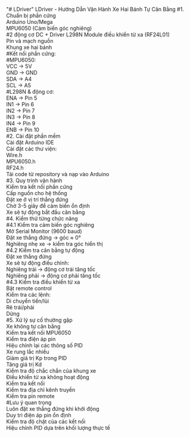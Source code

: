 "# LDriver" 
LDriver - Hướng Dẫn Vận Hành Xe Hai Bánh Tự Cân Bằng
#1. Chuẩn bị phần cứng  
Arduino Uno/Mega  
MPU6050 (Cảm biến góc nghiêng)  
#2 động cơ DC + Driver L298N
Module điều khiển từ xa (RF24L01)  
Pin và mạch nguồn  
Khung xe hai bánh  
#Kết nối phần cứng:  
#MPU6050:  
VCC -> 5V  
GND -> GND  
SDA -> A4  
SCL -> A5  
#L298N & động cơ:  
ENA -> Pin 5  
IN1 -> Pin 6  
IN2 -> Pin 7  
IN3 -> Pin 8  
IN4 -> Pin 9  
ENB -> Pin 10  
#2. Cài đặt phần mềm  
Cài đặt Arduino IDE  
Cài đặt các thư viện:  
Wire.h  
MPU6050.h  
RF24.h  
Tải code từ repository và nạp vào Arduino  
#3. Quy trình vận hành  
Kiểm tra kết nối phần cứng  
Cấp nguồn cho hệ thống  
Đặt xe ở vị trí thẳng đứng  
Chờ 3-5 giây để cảm biến ổn định  
Xe sẽ tự động bắt đầu cân bằng  
#4. Kiểm thử từng chức năng  
#4.1 Kiểm tra cảm biến góc nghiêng  
Mở Serial Monitor (9600 baud)  
Đặt xe thẳng đứng -> góc ≈ 0°  
Nghiêng nhẹ xe -> kiểm tra góc hiển thị  
#4.2 Kiểm tra cân bằng tự động  
Đặt xe thẳng đứng   
Xe sẽ tự động điều chỉnh:  
Nghiêng trái -> động cơ trái tăng tốc  
Nghiêng phải -> động cơ phải tăng tốc  
#4.3 Kiểm tra điều khiển từ xa  
Bật remote control  
Kiểm tra các lệnh:  
Di chuyển tiến/lùi  
Rẽ trái/phải  
Dừng  
#5. Xử lý sự cố thường gặp  
Xe không tự cân bằng  
Kiểm tra kết nối MPU6050  
Kiểm tra điện áp pin  
Hiệu chỉnh lại các thông số PID  
Xe rung lắc nhiều  
Giảm giá trị Kp trong PID  
Tăng giá trị Kd  
Kiểm tra độ chắc chắn của khung xe  
Điều khiển từ xa không hoạt động  
Kiểm tra kết nối  
Kiểm tra địa chỉ kênh truyền  
Kiểm tra pin remote  
#Lưu ý quan trọng  
Luôn đặt xe thẳng đứng khi khởi động  
Duy trì điện áp pin ổn định  
Kiểm tra độ chặt của các kết nối  
Hiệu chỉnh PID dựa trên khối lượng thực tế  
